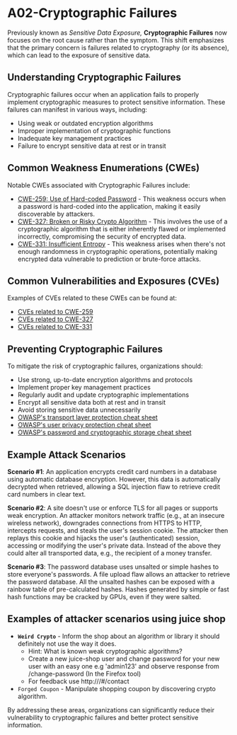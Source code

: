 # A02-Cryptographic Failures

Previously known as *Sensitive Data Exposure,* **Cryptographic Failures** now focuses on the root cause rather than the symptom. This shift emphasizes that the primary concern is failures related to cryptography (or its absence), which can lead to the exposure of sensitive data.

## Understanding Cryptographic Failures

Cryptographic failures occur when an application fails to properly implement cryptographic measures to protect sensitive information. These failures can manifest in various ways, including:

- Using weak or outdated encryption algorithms
- Improper implementation of cryptographic functions
- Inadequate key management practices
- Failure to encrypt sensitive data at rest or in transit

## Common Weakness Enumerations (CWEs)

Notable CWEs associated with Cryptographic Failures include:

- [CWE-259: Use of Hard-coded Password](https://cwe.mitre.org/data/definitions/259.html) - This weakness occurs when a password is hard-coded into the application, making it easily discoverable by attackers.
- [CWE-327: Broken or Risky Crypto Algorithm](https://cwe.mitre.org/data/definitions/327.html) - This involves the use of a cryptographic algorithm that is either inherently flawed or implemented incorrectly, compromising the security of encrypted data.
- [CWE-331: Insufficient Entropy](https://cwe.mitre.org/data/definitions/331.html) - This weakness arises when there's not enough randomness in cryptographic operations, potentially making encrypted data vulnerable to prediction or brute-force attacks.

## Common Vulnerabilities and Exposures (CVEs)

Examples of CVEs related to these CWEs can be found at:

- [CVEs related to CWE-259](https://www.opencve.io/cve?cwe=CWE-259)
- [CVEs related to CWE-327](https://www.opencve.io/cve?cwe=CWE-327)
- [CVEs related to CWE-331](https://www.opencve.io/cve?cwe=CWE-331)

## Preventing Cryptographic Failures

To mitigate the risk of cryptographic failures, organizations should:

- Use strong, up-to-date encryption algorithms and protocols
- Implement proper key management practices
- Regularly audit and update cryptographic implementations
- Encrypt all sensitive data both at rest and in transit
- Avoid storing sensitive data unnecessarily
- [OWASP's transport layer protection cheat sheet](https://cheatsheetseries.owasp.org/cheatsheets/Transport_Layer_Protection_Cheat_Sheet.html)
- [OWASP's user privacy protection cheat sheet](https://cheatsheetseries.owasp.org/cheatsheets/User_Privacy_Protection_Cheat_Sheet.html)
- [OWASP's password and cryptographic storage cheat sheet](https://cheatsheetseries.owasp.org/cheatsheets/Password_Storage_Cheat_Sheet.html)

## Example Attack Scenarios

**Scenario #1**: An application encrypts credit card numbers in a database using automatic database encryption. However, this data is automatically decrypted when retrieved, allowing a SQL injection flaw to retrieve credit card numbers in clear text.

**Scenario #2**: A site doesn't use or enforce TLS for all pages or supports weak encryption. An attacker monitors network traffic (e.g., at an insecure wireless network), downgrades connections from HTTPS to HTTP, intercepts requests, and steals the user's session cookie. The attacker then replays this cookie and hijacks the user's (authenticated) session, accessing or modifying the user's private data. Instead of the above they could alter all transported data, e.g., the recipient of a money transfer.

**Scenario #3**: The password database uses unsalted or simple hashes to store everyone's passwords. A file upload flaw allows an attacker to retrieve the password database. All the unsalted hashes can be exposed with a rainbow table of pre-calculated hashes. Hashes generated by simple or fast hash functions may be cracked by GPUs, even if they were salted.

## **Examples of attacker scenarios using juice shop**

- **`Weird Crypto`** - Inform the shop about an algorithm or library it should definitely not use the way it does.
    - Hint: What is known weak cryptographic algorithms?
    - Create a new juice-shop user and change password for your new user with an easy one e.g 'admin123' and observe response from /change-password (In the Firefox tool)
    - For feedback use http://<yourhost>/#/contact
- `Forged Coupon` - Manipulate shopping coupon by discovering crypto algorithm.

By addressing these areas, organizations can significantly reduce their vulnerability to cryptographic failures and better protect sensitive information.
